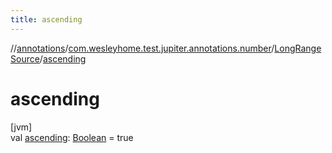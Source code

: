 ```yaml
---
title: ascending
---
```

//[annotations](../../../index.html)/[com.wesleyhome.test.jupiter.annotations.number](../index.html)/[LongRangeSource](index.html)/[ascending](ascending.html)



# ascending



[jvm]\
val [ascending](ascending.html): [Boolean](https://kotlinlang.org/api/latest/jvm/stdlib/kotlin/-boolean/index.html) = true




